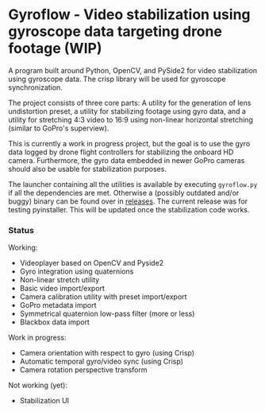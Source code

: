 # Gyroflow - Video stabilization using gyroscope data targeting drone footage (WIP)

A program built around Python, OpenCV, and PySide2 for video stabilization using gyroscope data. The crisp library will be used for gyroscope synchronization.

The project consists of three core parts: A utility for the generation of lens undistortion preset, a utility for stabilizing footage using gyro data, and a utility for stretching 4:3 video to 16:9 using non-linear horizontal stretching (similar to GoPro's superview).

This is currently a work in progress project, but the goal is to use the gyro data logged by drone flight controllers for stabilizing the onboard HD camera. Furthermore, the gyro data embedded in newer GoPro cameras should also be usable for stabilization purposes.

The launcher containing all the utilities is available by executing `gyroflow.py` if all the dependencies are met. Otherwise a (possibly outdated and/or buggy) binary can be found over in [releases](https://github.com/ElvinC/gyroflow/releases). The current release was for testing pyinstaller. This will be updated once the stabilization code works.

### Status

Working:
* Videoplayer based on OpenCV and Pyside2
* Gyro integration using quaternions
* Non-linear stretch utility
* Basic video import/export
* Camera calibration utility with preset import/export
* GoPro metadata import
* Symmetrical quaternion low-pass filter (more or less)
* Blackbox data import

Work in progress:
* Camera orientation with respect to gyro (using Crisp)
* Automatic temporal gyro/video sync (using Crisp)
* Camera rotation perspective transform

Not working (yet):
* Stabilization UI